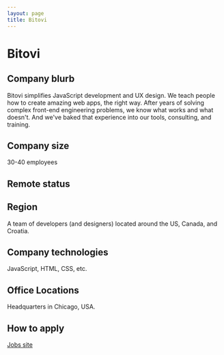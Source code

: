 ```yaml
---
layout: page
title: Bitovi
---
```


# Bitovi

## Company blurb

Bitovi simplifies JavaScript development and UX design. We teach people how to create amazing web apps, the right way. After years of solving complex front-end engineering problems, we know what works and what doesn't. And we've baked that experience into our tools, consulting, and training.

## Company size

30-40 employees

## Remote status

## Region

A team of developers (and designers) located around the US, Canada, and Croatia.

## Company technologies

JavaScript, HTML, CSS, etc.

## Office Locations

Headquarters in Chicago, USA.

## How to apply

[Jobs site](http://bitovi.com/jobs)

